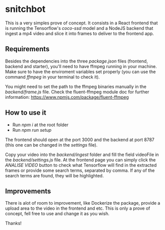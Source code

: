 # snitchbot #

This is a very simples prove of concept. It consists in a React frontend that is running the Tensorflow's *coco-ssd* model and a NodeJS backend that ingest a mp4 video and slice it into frames to deliver to the frontend app.

## Requirements ##
Besides the dependencies into the three *package.json* files (frontend, backend and starter), you'll need to have ffmpeg running in your machine.
Make sure to have the enviroment variables set properly (you can use the command *ffmpeg* in your terminal to check it).

You might need to set the path to the ffmpeg binaries manually in the *backend/frame.js* file. Check the fluent-ffmpeg module doc for further information:
https://www.npmjs.com/package/fluent-ffmpeg

## How to use it ##
 - Run *npm i* at the root folder
 - Run *npm run setup*

 The frontend should open at the port 3000 and the backend at port 8787 (this one can be changed in the *settings* file).

 Copy your video into the *backend/ingest* folder and fill the field videoFile in the *backend/settings.js* file.
 At the frontend page you can simply click the *ANALISE VIDEO* button to check what Tensorflow will find in the extracted frames or provide some search terms,
 separated by comma. If any of the search terms are found, they will be highlighted.

 ## Improvements ##
 There is alot of room to improvement, like Dockerize the package, provide a upload area to the video in the frontend and etc.
 This is only a prove of concept, fell free to use and change it as you wish.

 Thanks!
